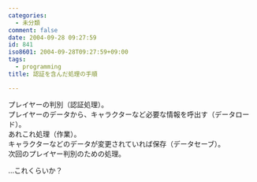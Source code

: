 ```yaml
---
categories:
  - 未分類
comment: false
date: 2004-09-28 09:27:59
id: 841
iso8601: 2004-09-28T09:27:59+09:00
tags:
  - programming
title: 認証を含んだ処理の手順

---
```


<div class="entry-body">
  <p>プレイヤーの判別（認証処理）。<br />
    プレイヤーのデータから、キャラクターなど必要な情報を呼出す（データロード）。<br />
    あれこれ処理（作業）。<br />
    キャラクターなどのデータが変更されていれば保存（データセーブ）。<br />
    次回のプレイヤー判別のための処理。</p>

  <p>…これくらいか？</p>
</div>
